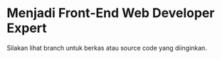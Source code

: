 # Menjadi Front-End Web Developer Expert

Silakan lihat branch untuk berkas atau source code yang diinginkan.
